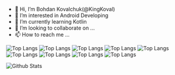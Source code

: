 - 👋 Hi, I’m Bohdan Kovalchuk(@KingKoval)
- 👀 I’m interested in Android Developing
- 🌱 I’m currently learning Kotlin
- 💞️ I’m looking to collaborate on ...
- 📫 How to reach me ...

<!---
KingKoval/KingKoval is a ✨ special ✨ repository because its `README.md` (this file) appears on your GitHub profile.
You can click the Preview link to take a look at your changes.
--->
![Top Langs](https://github-readme-stats.vercel.app/api/top-langs/?username=KingKoval&hide=TeX&layout=compact&theme=dark)
![Top Langs](https://github-readme-stats.vercel.app/api/top-langs/?username=KingKoval&hide=TeX&layout=compact&theme=radical)
![Top Langs](https://github-readme-stats.vercel.app/api/top-langs/?username=KingKoval&hide=TeX&layout=compact&theme=merko)
![Top Langs](https://github-readme-stats.vercel.app/api/top-langs/?username=KingKoval&hide=TeX&layout=compact&theme=gruvbox)
![Top Langs](https://github-readme-stats.vercel.app/api/top-langs/?username=KingKoval&hide=TeX&layout=compact&theme=tokyonight)
![Top Langs](https://github-readme-stats.vercel.app/api/top-langs/?username=KingKoval&hide=TeX&layout=compact&theme=onedark)
![Top Langs](https://github-readme-stats.vercel.app/api/top-langs/?username=KingKoval&hide=TeX&layout=compact&theme=cobalt)
![Top Langs](https://github-readme-stats.vercel.app/api/top-langs/?username=KingKoval&hide=TeX&layout=compact&theme=synthwave)
![Top Langs](https://github-readme-stats.vercel.app/api/top-langs/?username=KingKoval&hide=TeX&layout=compact&theme=dracula)


![Github Stats](https://github-readme-stats.vercel.app/api?username=KingKoval&count_private=true&show_icons=true&include_all_commits=true&theme=gruvbox)
